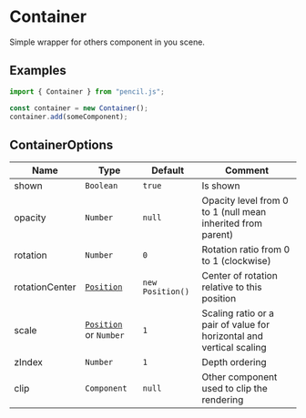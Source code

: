 # Container

Simple wrapper for others component in you scene.


## Examples

```js
import { Container } from "pencil.js";

const container = new Container();
container.add(someComponent);
```

## ContainerOptions

| Name | Type | Default | Comment |
| ---- | ---- | ------- | ------- |
|shown |`Boolean` |`true` |Is shown |
|opacity |`Number` |`null` |Opacity level from 0 to 1 (null mean inherited from parent) |
|rotation |`Number` |`0` |Rotation ratio from 0 to 1 (clockwise) |
|rotationCenter |[`Position`](../position) |`new Position()` |Center of rotation relative to this position |
|scale |[`Position`](../position) or `Number` |`1` |Scaling ratio or a pair of value for horizontal and vertical scaling |
|zIndex |`Number` |`1` |Depth ordering |
|clip |`Component` |`null` |Other component used to clip the rendering |
